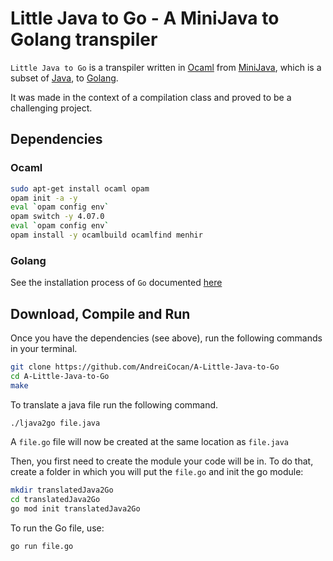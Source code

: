 # Little Java to Go - A MiniJava to Golang transpiler

`Little Java to Go` is a transpiler written in [Ocaml](https://ocaml.org) from [MiniJava](https://www.cambridge.org/resources/052182060X/), which is a subset of [Java](https://en.wikipedia.org/wiki/Java_%28programming_language%29), to [Golang](https://go.dev).

It was made in the context of a compilation class and proved to be a challenging project.

## Dependencies
### Ocaml 
```bash
sudo apt-get install ocaml opam
opam init -a -y
eval `opam config env`
opam switch -y 4.07.0
eval `opam config env`
opam install -y ocamlbuild ocamlfind menhir
```
### Golang
See the installation process of `Go` documented [here](https://go.dev/doc/install) 

## Download, Compile and Run
Once you have the dependencies (see above), run the following commands in your terminal.
```bash
git clone https://github.com/AndreiCocan/A-Little-Java-to-Go
cd A-Little-Java-to-Go
make
```
To translate a java file run the following command.
```bash
./ljava2go file.java
```
A `file.go` file will now be created at the same location as `file.java`

Then, you first need to create the module your code will be in. To do that, create a folder in which you will put the `file.go` and init the go module:
```bash
mkdir translatedJava2Go
cd translatedJava2Go
go mod init translatedJava2Go
```
To run the Go file, use:
```bash
go run file.go
```
